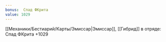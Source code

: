 ```yaml
---
bonus:  Спад ФКрита 
value: 1029
---
```

[[Механики/Бестиарий/Карты/Эмиссар|Эмиссар]], [[Гибрид]] в отряде: Спад ФКрита +1029
